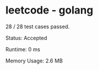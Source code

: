 # leetcode - golang

28 / 28 test cases passed. 

Status: Accepted

Runtime: 0 ms

Memory Usage: 2.6 MB

